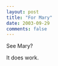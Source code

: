 ```yaml
---
layout: post
title: "For Mary"
date: 2003-09-29
comments: false
---
```

See Mary?




It does work.
